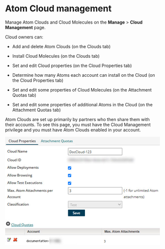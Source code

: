 # Atom Cloud management 

<head>
  <meta name="guidename" content="Integration"/>
  <meta name="context" content="GUID-dc01f897-a4c8-462f-b6ac-ffb5cbcddb81"/>
</head>


Manage Atom Clouds and Cloud Molecules on the **Manage** \> **Cloud Management** page.

Cloud owners can:

-   Add and delete Atom Clouds \(on the Clouds tab\)

-   Install Cloud Molecules \(on the Clouds tab\)

-   Set and edit Cloud properties \(on the Cloud Properties tab\)

-   Determine how many Atoms each account can install on the Cloud \(on the Cloud Properties tab\)

-   Set and edit some properties of Cloud Molecules \(on the Attachment Quotas tab\)

-   Set and edit some properties of additional Atoms in the Cloud \(on the Attachment Quotas tab\)


Atom Clouds are set up primarily by partners who then share them with their accounts. To see this page, you must have the Cloud Management privilege and you must have Atom Clouds enabled in your account.

![Cloud Management](../Images/manage-pg-clouds_d901231b-4f64-4307-a10e-4ebde9b2e533.jpg)